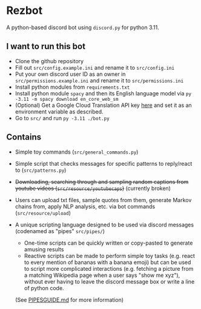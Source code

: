 # Rezbot
A python-based discord bot using `discord.py` for python 3.11.

## I want to run this bot
* Clone the github repository
* Fill out `src/config.example.ini` and rename it to `src/config.ini`
* Put your own discord user ID as an owner in `src/permissions.example.ini` and rename it to `src/permissions.ini`
* Install python modules from `requirements.txt`
* Install python module `spacy` and then its English language model via `py -3.11 -m spacy download en_core_web_sm`
* (Optional) Get a Google Cloud Translation API key [here](https://cloud.google.com/translate/docs/quickstart) and set it as an environment variable as described.
* Go to `src/` and run `py -3.11 ./bot.py`

## Contains
* Simple toy commands (`src/general_commands.py`)
* Simple script that checks messages for specific patterns to reply/react to (`src/patterns.py`)
* ~~Downloading, searching through and sampling random captions from youtube videos (`src/resource/youtubecaps`)~~ (currently broken)
* Users can upload txt files, sample quotes from them, generate Markov chains from, apply NLP analysis, etc. via bot commands (`src/resource/upload`)
* A unique scripting language designed to be used via discord messages (codenamed as "pipes" `src/pipes/`)
    * One-time scripts can be quickly written or copy-pasted to generate amusing results
    * Reactive scripts can be made to perform simple toy tasks (e.g. react to every mention of bananas with a banana emoji)
    but can be used to script more complicated interactions (e.g. fetching a picture from a matching Wikipedia page when a user says "show me xyz"),
    without ever having to leave the discord message box or write a line of python code.

    (See [PIPESGUIDE.md](./PIPESGUIDE.md) for more information)
